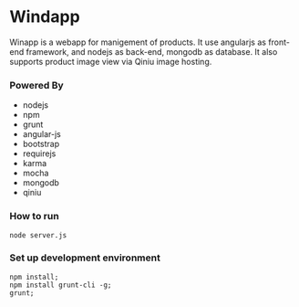 # Windapp
  Winapp is a webapp for manigement of products. It use angularjs as front-end framework, and nodejs as back-end, mongodb as database. It also supports product image view via Qiniu image hosting.

### Powered By
* nodejs
* npm
* grunt
* angular-js
* bootstrap
* requirejs
* karma
* mocha
* mongodb
* qiniu

### How to run
  ```shell
  node server.js
  ```
### Set up development environment
  ```shell
  npm install;
  npm install grunt-cli -g;
  grunt;
  ```
